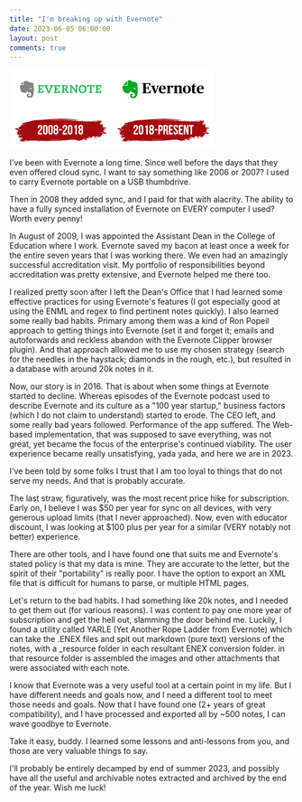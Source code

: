 ```yaml
---
title: "I'm breaking up with Evernote"
date: 2023-06-05 06:00:00
layout: post
comments: true
---
```


 <img src="/images/evernote_logo.png" alt="Old and New Evernote Logos">

I've been with Evernote a long time. Since well before the days that they even offered cloud sync. I want to say something like 2006 or 2007? I used to carry Evernote portable on a USB thumbdrive.

Then in 2008 they added sync, and I paid for that with alacrity. The ability to have a fully synced installation of Evernote on EVERY computer I used? Worth every penny!

In August of 2009, I was appointed the Assistant Dean in the College of Education where I work. Evernote saved my bacon at least once a week for the entire seven years that I was working there. We even had an amazingly successful accreditation visit. My portfolio of responsibilities beyond accreditation was pretty extensive, and Evernote helped me there too.

I realized pretty soon after I left the Dean's Office that I had learned some effective practices for using Evernote's features (I got especially good at using the ENML and regex to find pertinent notes quickly). I also learned some really bad habits. Primary among them was a kind of Ron Popeil approach to getting things into Evernote (set it and forget it; emails and autoforwards and reckless abandon with the Evernote Clipper browser plugin). And that approach allowed me to use my chosen strategy (search for the needles in the haystack; diamonds in the rough, etc.), but resulted in a database with around 20k notes in it.

Now, our story is in 2016. That is about when some things at Evernote started to decline. Whereas episodes of the Evernote podcast used to describe Evernote and its culture as a "100 year startup," business factors (which I do not claim to understand) started to erode. The CEO left, and some really bad years followed. Performance of the app suffered. The Web-based implementation, that was supposed to save everything, was not great, yet became the focus of the enterprise's continued viability. The user experience became really unsatisfying, yada yada, and here we are in 2023.

I've been told by some folks I trust that I am too loyal to things that do not serve my needs. And that is probably accurate.

The last straw, figuratively, was the most recent price hike for subscription. Early on, I believe I was $50 per year for sync on all devices, with very generous upload limits (that I never approached). Now, even with educator discount, I was looking at $100 plus per year for a similar (VERY notably not better) experience. 

There are other tools, and I have found one that suits me and Evernote's stated policy is that my data is mine. They are accurate to the letter, but the spirit of their "portability" is really poor. I have the option to export an XML file that is difficult for humans to parse, or multiple HTML pages.

Let's return to the bad habits. I had something like 20k notes, and I needed to get them out (for various reasons). I was content to pay one more year of subscription and get the hell out, slamming the door behind me. Luckily, I found a utility called YARLE (Yet Another Rope Ladder from Evernote) which can take the .ENEX files and spit out markdown (pure text) versions of the notes, with a \_resource folder in each resultant ENEX conversion folder. in that resource folder is assembled the images and other attachments that were associated with each note. 

I know that Evernote was a very useful tool at a certain point in my life. But I have different needs and goals now, and I need a different tool to meet those needs and goals. Now that I have found one (2+ years of great compatibility), and I have processed and exported all by ~500 notes, I can wave goodbye to Evernote.

Take it easy, buddy. I learned some lessons and anti-lessons from you, and those are very valuable things to say.

I'll probably be entirely decamped by end of summer 2023, and possibly have all the useful and archivable notes extracted and archived by the end of the year. Wish me luck!